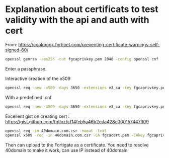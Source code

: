 # Explanation about certificats to test validity with the api and auth with cert

From: https://cookbook.fortinet.com/preventing-certificate-warnings-self-signed-60/
```bash
openssl genrsa -aes256 -out fgcaprivkey.pem 2048 -config openssl cnf

```
Enter a passphrase.


Interactive creation of the x509
```bash
openssl req -new -x509 -days 3650 -extensions v3_ca -key fgcaprivkey.pem -out fgcacert.pem -config openssl.cnf

```

With a predefined .cnf
```bash
openssl req -new -x509 -days 3650 -extensions v3_ca -key fgcaprivkey.pem -out fgcacert.pem

```

Excellent gist on creating cert : https://gist.github.com/fntlnz/cf14feb5a46b2eda428e000157447309

```bash
openssl req -in 40domain.com.csr -noout -text
openssl x509 -req -in 40domain.com.csr -CA fgcacert.pem -CAkey fgcaprivkey.pem -CAcreateserial -out 40domain.com.crt -days 500 -sha256
```

Then can upload to the Fortigate as a certificate.
You need to resolve 40domain to make it work, can use IP instead of 40domain